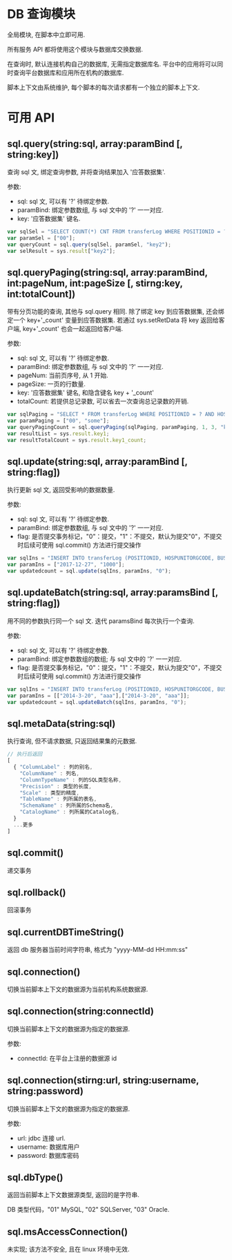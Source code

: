 # DB 查询模块

全局模块, 在脚本中立即可用.

所有服务 API 都将使用这个模块与数据库交换数据.

在查询时, 默认连接机构自己的数据库, 无需指定数据库名.
平台中的应用将可以同时查询平台数据库和应用所在机构的数据库.

脚本上下文由系统维护, 每个脚本的每次请求都有一个独立的脚本上下文.


# 可用 API


## sql.query(string:sql, array:paramBind [, string:key])

查询 sql 文, 绑定查询参数, 并将查询结果加入 '应答数据集'.

参数:

* sql: sql 文, 可以有 '?' 待绑定参数.
* paramBind: 绑定参数数组, 与 sql 文中的 '?' 一一对应.
* key: '应答数据集' 键名.


```javascript
var sqlSel = "SELECT COUNT(*) CNT FROM transferLog WHERE POSITIONID = ? ";
var paramSel = ["00"];
var queryCount = sql.query(sqlSel, paramSel, "key2");
var selResult = sys.result["key2"];
```


## sql.queryPaging(string:sql, array:paramBind, int:pageNum, int:pageSize [, stirng:key, int:totalCount])

带有分页功能的查询, 其他与 sql.query 相同.
除了绑定 key 到应答数据集, 还会绑定一个 key+'\_count' 变量到应答数据集.
若通过 sys.setRetData 将 key 返回给客户端, key+'\_count' 也会一起返回给客户端.

参数:

* sql: sql 文, 可以有 '?' 待绑定参数.
* paramBind: 绑定参数数组, 与 sql 文中的 '?' 一一对应.
* pageNum: 当前页序号, 从 1 开始.
* pageSize: 一页的行数量.
* key: '应答数据集' 键名, 和隐含键名 key + '\_count'
* totalCount: 若提供总记录数, 可以省去一次查询总记录数的开销.


```javascript
var sqlPaging = "SELECT * FROM transferLog WHERE POSITIONID = ? AND HOSPUNITORGCODE = ? ";		
var paramPaging = ["00", "some"];
var queryPagingCount = sql.queryPaging(sqlPaging, paramPaging, 1, 3, "key1");
var resultList = sys.result.key1;	
var resultTotalCount = sys.result.key1_count;
```


## sql.update(string:sql, array:paramBind [, string:flag])

执行更新 sql 文, 返回受影响的数据数量.

参数:

* sql: sql 文, 可以有 '?' 待绑定参数.
* paramBind: 绑定参数数组, 与 sql 文中的 '?' 一一对应.
* flag: 是否提交事务标记，"0"：提交，"1"：不提交，默认为提交"0"，不提交时后续可使用 sql.commit() 方法进行提交操作

```javascript
var sqlIns = "INSERT INTO transferLog (POSITIONID, HOSPUNITORGCODE, BUSSID, TABLENAME, STATUS, CREATEDATE, EXTEND1) VALUES ('00', 'Dean', 'BUSSID', 'TABLENAME', '0', str_to_date(?, '%Y-%m-%d'), ?)";
var paramIns = ["2017-12-27", "1000"];
var updatedcount = sql.update(sqlIns, paramIns, "0");
```


## sql.updateBatch(string:sql, array:paramsBind [, string:flag])

用不同的参数执行同一个 sql 文. 迭代 paramsBind 每次执行一个查询.

参数:

* sql: sql 文, 可以有 '?' 待绑定参数.
* paramBind: 绑定参数数组的数组; 与 sql 文中的 '?' 一一对应.
* flag: 是否提交事务标记，"0"：提交，"1"：不提交，默认为提交"0"，不提交时后续可使用 sql.commit() 方法进行提交操作


```javascript
var sqlIns = "INSERT INTO transferLog (POSITIONID, HOSPUNITORGCODE, BUSSID, TABLENAME, STATUS, CREATEDATE, EXTEND1) VALUES ('00', 'Dean', 'BUSSID', 'TABLENAME', '0', str_to_date(?,'%Y-%m-%d'), ?) ";
var paramIns = [["2014-3-20", "aaa"],["2014-3-20", "aaa"]];
var updatedcount = sql.updateBatch(sqlIns, paramIns, "0");
```


## sql.metaData(string:sql)

执行查询, 但不请求数据, 只返回结果集的元数据.

```javascript
// 执行后返回
[
  { "ColumnLabel" : 列的别名,
    "ColumnName" : 列名,
    "ColumnTypeName" : 列的SQL类型名称,
    "Precision" : 类型的长度,
    "Scale" : 类型的精度,
    "TableName" : 列所属的表名,
    "SchemaName" : 列所属的Schema名,
    "CatalogName" : 列所属的Catalog名,
  }
  ...更多
]	
```


## sql.commit()

递交事务


## sql.rollback()

回滚事务


## sql.currentDBTimeString()

返回 db 服务器当前时间字符串, 格式为 "yyyy-MM-dd HH:mm:ss"


## sql.connection()

切换当前脚本上下文的数据源为当前机构系统数据源.


## sql.connection(string:connectId)

切换当前脚本上下文的数据源为指定的数据源.

参数: 

* connectId: 在平台上注册的数据源 id


## sql.connection(stirng:url, string:username, string:password)

切换当前脚本上下文的数据源为指定的数据源.

参数:

* url: jdbc 连接 url.
* username: 数据库用户
* password: 数据库密码


## sql.dbType()

返回当前脚本上下文数据源类型, 返回的是字符串.

DB 类型代码，"01" MySQL, "02" SQLServer, "03" Oracle.


## sql.msAccessConnection()

未实现; 该方法不安全, 且在 linux 环境中无效.